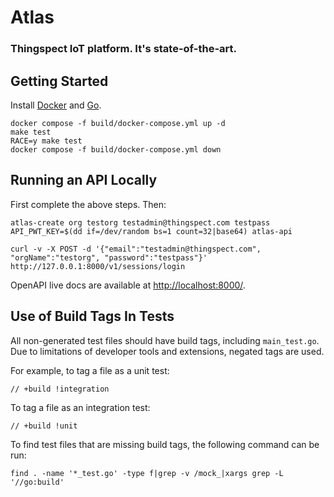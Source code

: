 # Atlas

### Thingspect IoT platform. It's state-of-the-art.

## Getting Started

Install [Docker](https://docs.docker.com/get-started/overview/) and
[Go](https://go.dev/dl/).

```
docker compose -f build/docker-compose.yml up -d
make test
RACE=y make test
docker compose -f build/docker-compose.yml down
```

## Running an API Locally

First complete the above steps. Then:

```
atlas-create org testorg testadmin@thingspect.com testpass
API_PWT_KEY=$(dd if=/dev/random bs=1 count=32|base64) atlas-api

curl -v -X POST -d '{"email":"testadmin@thingspect.com", "orgName":"testorg", "password":"testpass"}' http://127.0.0.1:8000/v1/sessions/login
```

OpenAPI live docs are available at
[http://localhost:8000/](http://localhost:8000/).

## Use of Build Tags In Tests

All non-generated test files should have build tags, including `main_test.go`.
Due to limitations of developer tools and extensions, negated tags are used.

For example, to tag a file as a unit test:

```
// +build !integration
```

To tag a file as an integration test:

```
// +build !unit
```

To find test files that are missing build tags, the following command can be
run:

```
find . -name '*_test.go' -type f|grep -v /mock_|xargs grep -L '//go:build'
```
